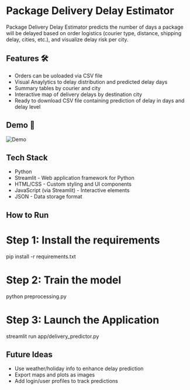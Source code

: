 # Package Delivery Delay Estimator 
Package Delivery Delay Estimator predicts the number of days a package will be delayed based on order logistics (courier type, distance, shipping delay, cities, etc.), and visualize delay risk per city.

## Features :hammer_and_wrench:
- Orders can be uoloaded via CSV file
- Visual Anaylytics to delay distribution and predicted delay days
- Summary tables by courier and city
- Interactive map of delivery delays by destination city
- Ready to download CSV file containing prediction of delay in days and delay level

## Demo 📸
![Demo](./Demo/Demo.gif)

## Tech Stack
- Python
- Streamlit - Web application framework for Python
- HTML/CSS - Custom styling and UI components
- JavaScript (via Streamlit) - Interactive elements
- JSON - Data storage format

## How to Run
# Step 1: Install the requirements
pip install -r requirements.txt

# Step 2: Train the model
python preprocessing.py

# Step 3:  Launch the Application
streamlit run app/delivery_predictor.py

## Future Ideas
- Use weather/holiday info to enhance delay prediction
- Export maps and plots as images
- Add login/user profiles to track predictions

